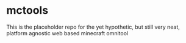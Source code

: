 # mctools

This is the placeholder repo for the yet hypothetic, but still very neat, platform agnostic web based minecraft omnitool
